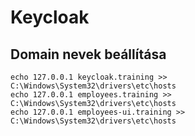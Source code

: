 # Keycloak

## Domain nevek beállítása

```shell
echo 127.0.0.1 keycloak.training >> C:\Windows\System32\drivers\etc\hosts
echo 127.0.0.1 employees.training >> C:\Windows\System32\drivers\etc\hosts
echo 127.0.0.1 employees-ui.training >> C:\Windows\System32\drivers\etc\hosts
```